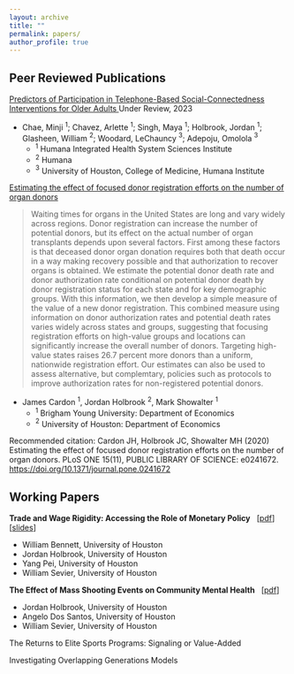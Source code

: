 ```yaml
---
layout: archive
title: ""
permalink: papers/
author_profile: true
---
```


Peer Reviewed Publications
---

[Predictors of Participation in Telephone-Based Social-Connectedness Interventions for Older Adults ](https://journals.sagepub.com/home/jag) Under Review, 2023

- Chae, Minji $^1$; Chavez, Arlette $^1$; Singh, Maya $^1$; Holbrook, Jordan $^1$; Glasheen, William $^2$; Woodard, LeChauncy $^3$; Adepoju, Omolola $^3$
    -  $^1$ Humana Integrated Health System Sciences Institute
    -  $^2$ Humana 
    -  $^3$ University of Houston, College of Medicine, Humana Institute


  
[Estimating the effect of focused donor registration efforts on the number of organ donors](https://pubmed.ncbi.nlm.nih.gov/33147294/)

> Waiting times for organs in the United States are long and vary widely across regions. Donor registration can increase the number of potential donors, but its effect on the actual number of organ transplants depends upon several factors. First among these factors is that deceased donor organ donation requires both that death occur in a way making recovery possible and that authorization to recover organs is obtained. We estimate the potential donor death rate and donor authorization rate conditional on potential donor death by donor registration status for each state and for key demographic groups. With this information, we then develop a simple measure of the value of a new donor registration. This combined measure using information on donor authorization rates and potential death rates varies widely across  states and groups, suggesting that focusing registration efforts on high-value groups and locations can significantly increase the overall number of donors. Targeting high-value states raises 26.7 percent more donors than a uniform, nationwide registration effort. Our estimates can also be used to assess alternative, but complemtary, policies such as protocols to improve authorization rates for non-registered potential donors.

- James Cardon $^1$, Jordan Holbrook $^2$, Mark Showalter $^1$
    - $^1$ Brigham Young University: Department of Economics
    -  $^2$ University of Houston: Department of Economics


Recommended citation: Cardon JH, Holbrook JC, Showalter MH (2020) Estimating the effect of focused donor registration efforts on the number of organ donors. PLoS ONE 15(11), PUBLIC LIBRARY OF SCIENCE: e0241672. https://doi.org/10.1371/journal.pone.0241672


Working Papers
---
  
**Trade and Wage Rigidity: Accessing the Role of Monetary Policy** &nbsp; [[pdf](/files/International_Trade_Final_Project.pdf)] &nbsp; [[slides](/files/Trade_Class_project_slides.pdf)]

- William Bennett, University of Houston
- Jordan Holbrook, University of Houston
- Yang Pei, University of Houston
- William Sevier, University of Houston


**The Effect of Mass Shooting Events on Community Mental Health**  &nbsp; [[pdf](/files/Shootings_and_Mental_Health.pdf)]

- Jordan Holbrook, University of Houston
- Angelo Dos Santos, University of Houston
- William Sevier, University of Houston

The Returns to Elite Sports Programs: Signaling or Value-Added

Investigating Overlapping Generations Models


